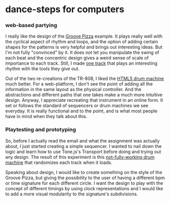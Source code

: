 # dance-steps for computers


### web-based partying

I really like the design of the [Groove Pizza](https://apps.musedlab.org/groovepizza/) example. It plays really well with the cyclical aspect of rhythm and loops, and the option of adding certain shapes for the patterns is very helpful and brings out interesting ideas. But I'm not fully "convinced" by it. It does not let you manipulate the swing of each beat and the concentric design gives a weird sense of scale of importance to each track. Still, I made [one track](https://apps.musedlab.org/groovepizza/?source=pub&museid=BkBOXYItQ) that plays an interesting rhythm with the tools they give out.

Out of the two re-creations of the TR-808, I liked the [HTML5 drum machine](https://html5drummachine.com/) much better. For a web-platform, I don't see the point of adding all the information in the same layout as the physical controller. And the abstractions and different paths that one takes make a much more intuitive design. Anyway, I appreciate recreating that instrument in an online form. It set or follows the standard of sequencers or drum machines we see everyday. It is really functional and to the point, and is what most people have in mind when they talk about this.


### Playtesting and prototyping

So, before I actually read the email and what the assignment was actually about, I just started creating a simple sequencer. I wanted to nail down the logic and learn how to use Tone.js's Transport before doing and trying out any design. The result of this experiment is this [not-fully-working drum machine](https://nicolaspe.github.io/itp_codeofmusic/code/drummachine.html) that randomizes each track when it loads.

Speaking about design, I would like to create something on the style of the Groove Pizza, but giving the possibility to the user of having a different bpm or time signature for each different circle. I want the design to play with the concept of different timings by using clock representations and I would like to add a more visual modularity to the signature's subdivisions.
